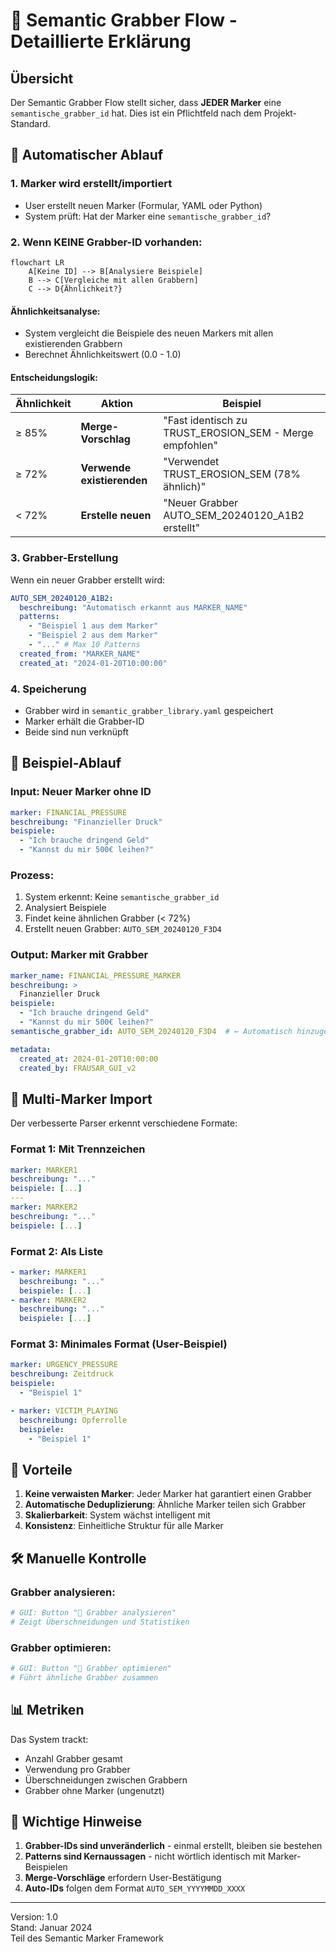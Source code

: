 # 🧲 Semantic Grabber Flow - Detaillierte Erklärung

## Übersicht

Der Semantic Grabber Flow stellt sicher, dass **JEDER Marker** eine `semantische_grabber_id` hat. Dies ist ein Pflichtfeld nach dem Projekt-Standard.

## 🔄 Automatischer Ablauf

### 1. **Marker wird erstellt/importiert**
   - User erstellt neuen Marker (Formular, YAML oder Python)
   - System prüft: Hat der Marker eine `semantische_grabber_id`?

### 2. **Wenn KEINE Grabber-ID vorhanden:**

```mermaid
flowchart LR
    A[Keine ID] --> B[Analysiere Beispiele]
    B --> C[Vergleiche mit allen Grabbern]
    C --> D{Ähnlichkeit?}
```

#### Ähnlichkeitsanalyse:
- System vergleicht die Beispiele des neuen Markers mit allen existierenden Grabbern
- Berechnet Ähnlichkeitswert (0.0 - 1.0)

#### Entscheidungslogik:

| Ähnlichkeit | Aktion | Beispiel |
|-------------|---------|----------|
| ≥ 85% | **Merge-Vorschlag** | "Fast identisch zu TRUST_EROSION_SEM - Merge empfohlen" |
| ≥ 72% | **Verwende existierenden** | "Verwendet TRUST_EROSION_SEM (78% ähnlich)" |
| < 72% | **Erstelle neuen** | "Neuer Grabber AUTO_SEM_20240120_A1B2 erstellt" |

### 3. **Grabber-Erstellung**

Wenn ein neuer Grabber erstellt wird:

```yaml
AUTO_SEM_20240120_A1B2:
  beschreibung: "Automatisch erkannt aus MARKER_NAME"
  patterns:
    - "Beispiel 1 aus dem Marker"
    - "Beispiel 2 aus dem Marker"
    - "..." # Max 10 Patterns
  created_from: "MARKER_NAME"
  created_at: "2024-01-20T10:00:00"
```

### 4. **Speicherung**
- Grabber wird in `semantic_grabber_library.yaml` gespeichert
- Marker erhält die Grabber-ID
- Beide sind nun verknüpft

## 📝 Beispiel-Ablauf

### Input: Neuer Marker ohne ID
```yaml
marker: FINANCIAL_PRESSURE
beschreibung: "Finanzieller Druck"
beispiele:
  - "Ich brauche dringend Geld"
  - "Kannst du mir 500€ leihen?"
```

### Prozess:
1. System erkennt: Keine `semantische_grabber_id`
2. Analysiert Beispiele
3. Findet keine ähnlichen Grabber (< 72%)
4. Erstellt neuen Grabber: `AUTO_SEM_20240120_F3D4`

### Output: Marker mit Grabber
```yaml
marker_name: FINANCIAL_PRESSURE_MARKER
beschreibung: >
  Finanzieller Druck
beispiele:
  - "Ich brauche dringend Geld"
  - "Kannst du mir 500€ leihen?"
semantische_grabber_id: AUTO_SEM_20240120_F3D4  # ← Automatisch hinzugefügt!

metadata:
  created_at: 2024-01-20T10:00:00
  created_by: FRAUSAR_GUI_v2
```

## 🔀 Multi-Marker Import

Der verbesserte Parser erkennt verschiedene Formate:

### Format 1: Mit Trennzeichen
```yaml
marker: MARKER1
beschreibung: "..."
beispiele: [...]
---
marker: MARKER2
beschreibung: "..."
beispiele: [...]
```

### Format 2: Als Liste
```yaml
- marker: MARKER1
  beschreibung: "..."
  beispiele: [...]
- marker: MARKER2
  beschreibung: "..."
  beispiele: [...]
```

### Format 3: Minimales Format (User-Beispiel)
```yaml
marker: URGENCY_PRESSURE
beschreibung: Zeitdruck
beispiele:
  - "Beispiel 1"

- marker: VICTIM_PLAYING
  beschreibung: Opferrolle
  beispiele:
    - "Beispiel 1"
```

## 🎯 Vorteile

1. **Keine verwaisten Marker**: Jeder Marker hat garantiert einen Grabber
2. **Automatische Deduplizierung**: Ähnliche Marker teilen sich Grabber
3. **Skalierbarkeit**: System wächst intelligent mit
4. **Konsistenz**: Einheitliche Struktur für alle Marker

## 🛠️ Manuelle Kontrolle

### Grabber analysieren:
```bash
# GUI: Button "🧲 Grabber analysieren"
# Zeigt Überschneidungen und Statistiken
```

### Grabber optimieren:
```bash
# GUI: Button "🔄 Grabber optimieren"
# Führt ähnliche Grabber zusammen
```

## 📊 Metriken

Das System trackt:
- Anzahl Grabber gesamt
- Verwendung pro Grabber
- Überschneidungen zwischen Grabbern
- Grabber ohne Marker (ungenutzt)

## 🚨 Wichtige Hinweise

1. **Grabber-IDs sind unveränderlich** - einmal erstellt, bleiben sie bestehen
2. **Patterns sind Kernaussagen** - nicht wörtlich identisch mit Marker-Beispielen
3. **Merge-Vorschläge** erfordern User-Bestätigung
4. **Auto-IDs** folgen dem Format `AUTO_SEM_YYYYMMDD_XXXX`

---

Version: 1.0  
Stand: Januar 2024  
Teil des Semantic Marker Framework 